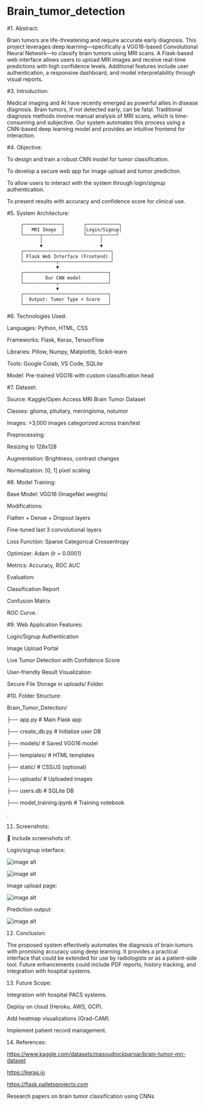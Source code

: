 # Brain_tumor_detection

#1. Abstract:

Brain tumors are life-threatening and require accurate early diagnosis. This project leverages deep learning—specifically a VGG16-based Convolutional Neural Network—to classify brain tumors using MRI scans. A Flask-based web interface allows users to upload MRI images and receive real-time predictions with high confidence levels. Additional features include user authentication, a responsive dashboard, and model interpretability through visual reports.

#3. Introduction:

Medical imaging and AI have recently emerged as powerful allies in disease diagnosis. Brain tumors, if not detected early, can be fatal. Traditional diagnosis methods involve manual analysis of MRI scans, which is time-consuming and subjective. Our system automates this process using a CNN-based deep learning model and provides an intuitive frontend for interaction.



#4. Objective:

To design and train a robust CNN model for tumor classification.

To develop a secure web app for image upload and tumor prediction.

To allow users to interact with the system through login/signup authentication.

To present results with accuracy and confidence score for clinical use.





#5. System Architecture:



         ┌──────────────┐       ┌────────────┐
         │   MRI Image  │       │Login/Signup│
         └──────┬───────┘       └─────┬─────┘
                │                     │
                ▼                     ▼
         ┌────────────────────────────────┐
         │ Flask Web Interface (Frontend) │
         └────────────┬───────────────────┘
                      ▼
         ┌───────────────────────────────┐
         │        Our CNN model          │
         └────────────┬──────────────────┘
                      ▼
         ┌───────────────────────────────┐
         │  Output: Tumor Type + Score   │
         └───────────────────────────────┘




#6. Technologies Used:

Languages: Python, HTML, CSS

Frameworks: Flask, Keras, TensorFlow

Libraries: Pillow, Numpy, Matplotlib, Scikit-learn

Tools: Google Colab, VS Code, SQLite

Model: Pre-trained VGG16 with custom classification head




#7. Dataset:

Source: Kaggle/Open Access MRI Brain Tumor Dataset

Classes: glioma, pituitary, meningioma, notumor

Images: >3,000 images categorized across train/test

Preprocessing:

Resizing to 128x128

Augmentation: Brightness, contrast changes

Normalization: [0, 1] pixel scaling




#8. Model Training:

Base Model: VGG16 (ImageNet weights)

Modifications:

Flatten + Dense + Dropout layers

Fine-tuned last 3 convolutional layers

Loss Function: Sparse Categorical Crossentropy

Optimizer: Adam (lr = 0.0001)

Metrics: Accuracy, ROC AUC

Evaluation:

Classification Report

Confusion Matrix

ROC Curve.




#9. Web Application Features:

Login/Signup Authentication

Image Upload Portal

Live Tumor Detection with Confidence Score

User-friendly Result Visualization

Secure File Storage in uploads/ Folder.




#10. Folder Structure:


Brain_Tumor_Detection/

├── app.py                                        # Main Flask app

├── create_db.py                                 # Initialize user DB

├── models/                                     # Saved VGG16 model

├── templates/                                  # HTML templates

├── static/                                    # CSS/JS (optional)

├── uploads/                                  # Uploaded images

├── users.db                                 # SQLite DB

├── model_training.ipynb                    # Training notebook


.

11. Screenshots:


📌 Include screenshots of:

Login/signup interface:

![image alt](https://github.com/Anibrata-Ghatak/Brain_tumor_detection/blob/main/Screenshot%202025-06-13%20161507.png)

![image alt](https://github.com/Anibrata-Ghatak/Brain_tumor_detection/blob/main/Screenshot%202025-06-13%20161630.png)

Image upload page:

![image alt](https://github.com/Anibrata-Ghatak/Brain_tumor_detection/blob/main/Screenshot%202025-06-13%20161525.png)

Prediction output:

![image alt](https://github.com/Anibrata-Ghatak/Brain_tumor_detection/blob/main/Screenshot%202025-06-13%20161609.png)




12. Conclusion:

The proposed system effectively automates the diagnosis of brain tumors with promising accuracy using deep learning. It provides a practical interface that could be extended for use by radiologists or as a patient-side tool. Future enhancements could include PDF reports, history tracking, and integration with hospital systems.



13. Future Scope:

Integration with hospital PACS systems.

Deploy on cloud (Heroku, AWS, GCP).

Add heatmap visualizations (Grad-CAM).

Implement patient record management.



14. References:

https://www.kaggle.com/datasets/masoudnickparvar/brain-tumor-mri-dataset

https://keras.io

https://flask.palletsprojects.com

Research papers on brain tumor classification using CNNs
